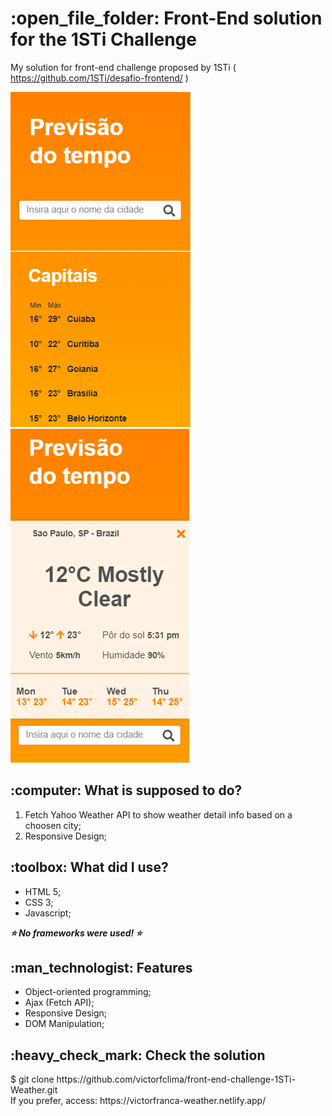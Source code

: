 <h1>:open_file_folder: Front-End solution for the 1STi Challenge</h1>

My solution for front-end challenge proposed by 1STi ( https://github.com/1STi/desafio-frontend/ )

![Project Preview Image](preview1.png)       ![Project Preview Image](preview2.png)

<h2>:computer: What is supposed to do?</h2>
<ol>
<li>Fetch Yahoo Weather API to show weather detail info based on a choosen city;</li>
<li>Responsive Design;</li>
</ol>

<h2>:toolbox: What did I use?</h2>
<ul>
<li>HTML 5;</li>
<li>CSS 3;</li>
<li>Javascript;</li>
</ul>

<strong><em>:star: No frameworks were used! :star:</em></strong>

<h2>:man_technologist: Features</h2>
<ul>
<li>Object-oriented programming;</li>
<li>Ajax (Fetch API);</li>
<li>Responsive Design;</li>
<li>DOM Manipulation;</li>
</ul>

<h2>:heavy_check_mark: Check the solution</h2>
$ git clone https://github.com/victorfclima/front-end-challenge-1STi-Weather.git
<br>
If you prefer, access: https://victorfranca-weather.netlify.app/
